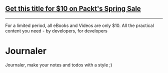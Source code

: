## [Get this title for $10 on Packt's Spring Sale](https://www.packt.com/B08622?utm_source=github&utm_medium=packt-github-repo&utm_campaign=spring_10_dollar_2022)
-----
For a limited period, all eBooks and Videos are only $10. All the practical content you need \- by developers, for developers

# Journaler #

Journaler, make your notes and todos with a style ;)

